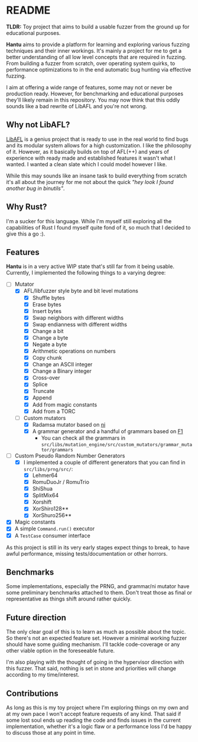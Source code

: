 # README

**TLDR:** Toy project that aims to build a usable fuzzer from the ground up
for educational purposes.

**Hantu** aims to provide a platform for learning and exploring various fuzzing
techniques and their inner workings. It's mainly a project for me to get a better
understanding of all low level concepts that are required in fuzzing. From building
a fuzzer from scratch, over operating system quirks, to performance optimizations
to in the end automatic bug hunting via effective fuzzing.

I aim at offering a wide range of features, some may not or never be production ready.
However, for benchmarking and educational purposes they'll likely remain in this
repository. You may now think that this oddly sounds like a bad rewrite of LibAFL
and you're not wrong.

## Why not LibAFL?

[LibAFL](https://github.com/AFLplusplus/LibAFL) is a genius project that
is ready to use in the real world to find bugs and its modular system
allows for a high customization. I like the philosophy of it.
However, as it basically builds on top of AFL(++) and years of experience
with ready made and established features it wasn't what I wanted.
I wanted a clean slate which I could model however I like.

While this may sounds like an insane task to build everything from scratch
it's all about the journey for me not about the quick _"hey look I found another
bug in binutils"_.

## Why Rust?

I'm a sucker for this language. While I'm myself still exploring all the capabilities
of Rust I found myself quite fond of it, so much that I decided to give
this a go :).

## Features

**Hantu** is in a very active WIP state that's still far from it being usable.
Currently, I implemented the following things to a varying degree:

- [ ] Mutator
  - [x] AFL/libfuzzer style byte and bit level mutations
    - [x] Shuffle bytes
    - [x] Erase bytes
    - [x] Insert bytes
    - [x] Swap neighbors with different widths
    - [x] Swap endianness with different widths
    - [x] Change a bit
    - [x] Change a byte
    - [x] Negate a byte
    - [x] Arithmetic operations on numbers
    - [x] Copy chunk
    - [x] Change an ASCII integer
    - [x] Change a Binary integer
    - [x] Cross-over
    - [x] Splice
    - [x] Truncate
    - [x] Append
    - [x] Add from magic constants
    - [x] Add from a TORC
  - [ ] Custom mutators
    - [x] Radamsa mutator based on [ni](https://github.com/aoh/ni)
    - [x] A grammar generator and a handful of grammars based on [F1](https://github.com/vrthra/F1)
      - You can check all the grammars in `src/libs/mutation_engine/src/custom_mutators/grammar_mutator/grammars`
- [ ] Custom Pseudo Random Number Generators
  - [x] I implemented a couple of different generators that you can find in `src/libs/prng/src/`:
    - [x] Lehmer64
    - [x] RomuDuoJr / RomuTrio
    - [x] ShiShua
    - [x] SplitMix64
    - [x] Xorshift
    - [x] XorShiro128**
    - [x] XorShuro256**
- [x] Magic constants
- [x] A simple `Command.run()` executor
- [x] A `TestCase` consumer interface

As this project is still in its very early stages expect things to break,
to have awful performance, missing tests/documentation or other horrors.

## Benchmarks

Some implementations, especially the PRNG, and grammar/ni mutator have some preliminary
benchmarks attached to them. Don't treat those as final or representative as things
shift around rather quickly.

## Future direction

The only clear goal of this is to learn as much as possible about the topic. So there's
not an expected feature set. However a minimal working fuzzer should have some guiding
mechanism. I'll tackle code-coverage or any other viable option in the foreseeable
future.

I'm also playing with the thought of going in the hypervisor direction with
this fuzzer. That said, nothing is set in stone and priorities will change
according to my time/interest.

## Contributions

As long as this is my toy project where I'm exploring things on my own and at
my own pace I won't accept feature requests of any kind. That said if some lost
soul ends up reading the code and finds issues in the current implementation,
whether it's a logic flaw or a performance loss I'd be happy to discuss those at
any point in time.
